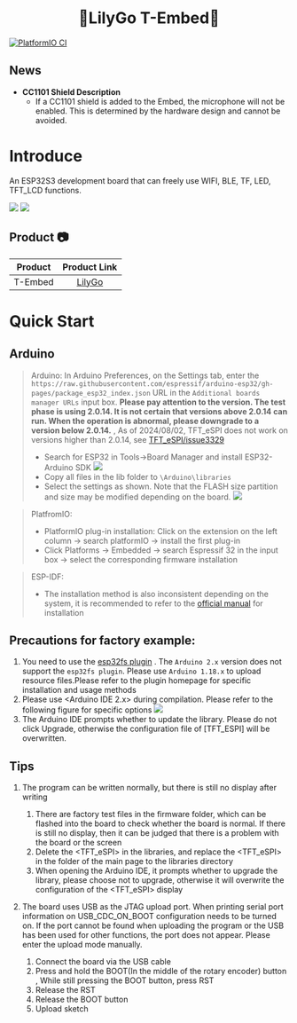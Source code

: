 <h1 align = "center">🌟LilyGo T-Embed🌟</h1>


[![PlatformIO CI](https://github.com/Xinyuan-LilyGO/T-Embed/actions/workflows/platformio.yml/badge.svg)](https://github.com/Xinyuan-LilyGO/T-Embed/actions/workflows/platformio.yml)

## News

- **CC1101 Shield Description**
  - If a CC1101 shield is added to the Embed, the microphone will not be enabled. This is determined by the hardware design and cannot be avoided.


# Introduce

An ESP32S3 development board that can freely use WIFI, BLE, TF, LED, TFT_LCD functions.

![](image/T-Embed1.png)
![](image/details.jpg)

## Product 📷

| Product |  Product Link  |
| :-----: | :------------: |
| T-Embed | [LilyGo](https://www.lilygo.cc/products/t-embed) |


# Quick Start
## Arduino 
> Arduino:
> In Arduino Preferences, on the Settings tab, enter the `https://raw.githubusercontent.com/espressif/arduino-esp32/gh-pages/package_esp32_index.json` URL in the `Additional boards manager URLs` input box. **Please pay attention to the version. The test phase is using 2.0.14. It is not certain that versions above 2.0.14 can run. When the operation is abnormal, please downgrade to a version below 2.0.14.** , As of 2024/08/02, TFT_eSPI does not work on versions higher than 2.0.14, see [TFT_eSPI/issue3329](https://github.com/Bodmer/TFT_eSPI/issues/3329)
>- Search for ESP32 in Tools->Board Manager and install ESP32-Arduino SDK
![](image/Arduino_board.png)
>- Copy all files in the lib folder to `\Arduino\libraries`
>- Select the settings as shown. Note that the FLASH size partition and size may be modified depending on the board.
![](image/Arduino_Config.png)

> PlatfromIO:
> - PlatformIO plug-in installation: Click on the extension on the left column -> search platformIO -> install the first plug-in
> - Click Platforms -> Embedded -> search Espressif 32 in the input box -> select the corresponding firmware installation

> ESP-IDF:
> - The installation method is also inconsistent depending on the system, it is recommended to refer to the [official manual](https://docs.espressif.com/projects/esp-idf/en/latest/esp32/get-started/index.html) for installation


## Precautions for factory example:
1. You need to use the [esp32fs plugin](https://github.com/me-no-dev/arduino-esp32fs-plugin/issues) . The `Arduino 2.x` version does not support the `esp32fs plugin`. Please use `Arduino 1.18.x` to upload resource files.Please refer to the plugin homepage for specific installation and usage methods
2. Please use <Arduino IDE 2.x> during compilation. Please refer to the following figure for specific options
    ![](./image/opt.png)
3. The Arduino IDE prompts whether to update the library. Please do not click Upgrade, otherwise the configuration file of [TFT_ESPI] will be overwritten.



## Tips

1. The program can be written normally, but there is still no display after writing
    1. There are factory test files in the firmware folder, which can be flashed into the board to check whether the board is normal. If there is still no display, then it can be judged that there is a problem with the board or the screen
    2. Delete the <TFT_eSPI> in the libraries, and replace the <TFT_eSPI> in the <lib> folder of the main page to the libraries directory
    3. When opening the Arduino IDE, it prompts whether to upgrade the library, please choose not to upgrade, otherwise it will overwrite the configuration of the <TFT_eSPI> display


2. The board uses USB as the JTAG upload port. When printing serial port information on USB_CDC_ON_BOOT configuration needs to be turned on.
If the port cannot be found when uploading the program or the USB has been used for other functions, the port does not appear.
Please enter the upload mode manually.
   1. Connect the board via the USB cable
   2. Press and hold the BOOT(In the middle of the rotary encoder) button , While still pressing the BOOT button, press RST
   3. Release the RST
   4. Release the BOOT button
   5. Upload sketch





